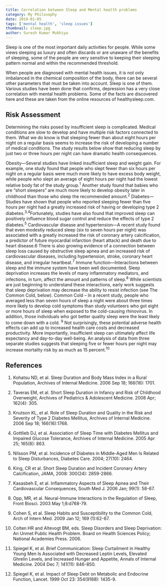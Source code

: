 ```yaml
---
title: Correlation between Sleep and Mental health problems
category: My Philosophy
date: 2019-01-05
tags: ['mental health', 'sleep issues']
thumbnail: sleep.jpg
author: Suresh Kumar Mukhiya
---
```


Sleep is one of the most important daily activities for people. While some views sleeping as luxury and often discards or are unaware of the benefits of sleeping, some of the people are very sensitive to keeping their sleeping pattern normal and within the recommended threshold.

When people are diagnosed with mental health issues, it is not only imbalanced in the chemical composition of the body, there can be several other parameters that must be taken into account. Sleep is one of them. Various studies have been done that confirms, depression has a very close correlation with mental health problems. Some of the facts are discovered here and these are taken from the online resources of healthysleep.com.

## Risk Assessment

Determining the risks posed by insufficient sleep is complicated. Medical conditions are slow to develop and have multiple risk factors connected to them. What we do know is that sleeping fewer than about eight hours per night on a regular basis seems to increase the risk of developing a number of medical conditions. The study results below show that reducing sleep by just two or three hours per night can have dramatic health consequences.

Obesity—Several studies have linked insufficient sleep and weight gain. For example, one study found that people who slept fewer than six hours per night on a regular basis were much more likely to have excess body weight, while people who slept an average of eight hours per night had the lowest relative body fat of the study group.<sup>1</sup> Another study found that babies who are “short sleepers” are much more likely to develop obesity later in childhood than those who sleep the recommended amount.<sup>2</sup>
Diabetes—Studies have shown that people who reported sleeping fewer than five hours per night had a greatly increased risk of having or developing type 2 diabetes.<sup>3,4</sup>Fortunately, studies have also found that improved sleep can positively influence blood sugar control and reduce the effects of type 2 diabetes.<sup>5</sup>
Cardiovascular disease and hypertension—A recent study found that even modestly reduced sleep (six to seven hours per night) was associated with a greatly increased the risk of coronary artery calcification, a predictor of future myocardial infarction (heart attack) and death due to heart disease.6 There is also growing evidence of a connection between sleep loss caused by obstructive sleep apnea and an increased risk of cardiovascular diseases, including hypertension, stroke, coronary heart disease, and irregular heartbeat.<sup>7</sup>
Immune function—Interactions between sleep and the immune system have been well documented. Sleep deprivation increases the levels of many inflammatory mediators, and infections, in turn, affect the amount and patterns of sleep.<sup>8</sup> While scientists are just beginning to understand these interactions, early work suggests that sleep deprivation may decrease the ability to resist infection (see The Common Cold, below).
Common Cold – In a recent study, people who averaged less than seven hours of sleep a night were about three times more likely to develop cold symptoms than study volunteers who got eight or more hours of sleep when exposed to the cold-causing rhinovirus. In addition, those individuals who got better quality sleep were the least likely to come down with a cold. <sup>9</sup>
Not surprisingly, these potential adverse health effects can add up to increased health care costs and decreased productivity. More importantly, insufficient sleep can ultimately affect life expectancy and day-to-day well-being. An analysis of data from three separate studies suggests that sleeping five or fewer hours per night may increase mortality risk by as much as 15 percent.<sup>10</sup>

## References

1. Kohatsu ND, et al. Sleep Duration and Body Mass Index in a Rural Population, Archives of Internal Medicine. 2006 Sep 18; 166(16): 1701.

2. Taveras EM, et al. Short Sleep Duration in Infancy and Risk of Childhood Overweight, Archives of Pediatrics & Adolescent Medicine. 2008 Apr; 162(4): 305.

3. Knutson KL, et al. Role of Sleep Duration and Quality in the Risk and Severity of Type 2 Diabetes Mellitus, Archives of Internal Medicine. 2006 Sep 18; 166(16):1768.
4. Gottlieb DJ, et al. Association of Sleep Time with Diabetes Mellitus and Impaired Glucose Tolerance, Archives of Internal Medicine. 2005 Apr 25; 165(8): 863.
5. Nilsson PM, et al. Incidence of Diabetes in Middle-Aged Men Is Related to Sleep Disturbances, Diabetes Care. 2004; 27(10): 2464.
6. King, CR et al. Short Sleep Duration and Incident Coronary Artery Calcification, JAMA, 2008: 300(24): 2859-2866.
7. Kasasbeh E, et al. Inflammatory Aspects of Sleep Apnea and Their Cardiovascular Consequences, South Med J. 2006 Jan; 99(1): 58-67.
8. Opp, MR, et al. Neural-Immune Interactions in the Regulation of Sleep, Front Biosci. 2003 May 1;8:d768-79.
9. Cohen S, et al. Sleep Habits and Susceptibility to the Common Cold, Arch of Intern Med. 2009 Jan 12; 169 (1):62-67.
10. Colten HR and Altevogt BM, eds. Sleep Disorders and Sleep Deprivation: An Unmet Public Health Problem. Board on Health Sciences Policy; National Academies Press. 2006.
11. Spiegel K, et al. Brief Communication: Sleep Curtailment in Healthy Young Men Is Associated with Decreased Leptin Levels, Elevated Ghrelin Levels, and Increased Hunger and Appetite, Annals of Internal Medicine. 2004 Dec 7; 141(11): 846-850.
12. Spiegel K, et al. Impact of Sleep Debt on Metabolic and Endocrine Function, Lancet. 1999 Oct 23: 354(9188): 1435-9.
